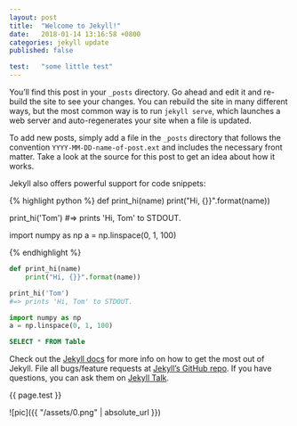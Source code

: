 ```yaml
---
layout: post
title:  "Welcome to Jekyll!"
date:   2018-01-14 13:16:58 +0800
categories: jekyll update
published: false

test:   "some little test"
---
```

You’ll find this post in your `_posts` directory. Go ahead and edit it and re-build the site to see your changes. You can rebuild the site in many different ways, but the most common way is to run `jekyll serve`, which launches a web server and auto-regenerates your site when a file is updated.

To add new posts, simply add a file in the `_posts` directory that follows the convention `YYYY-MM-DD-name-of-post.ext` and includes the necessary front matter. Take a look at the source for this post to get an idea about how it works.

Jekyll also offers powerful support for code snippets:

{% highlight python %}
def print_hi(name)
    print("Hi, {}}".format(name))

print_hi('Tom')
#=> prints 'Hi, Tom' to STDOUT.

import numpy as np
a = np.linspace(0, 1, 100)

{% endhighlight %}

```python
def print_hi(name)
    print("Hi, {}}".format(name))

print_hi('Tom')
#=> prints 'Hi, Tom' to STDOUT.

import numpy as np
a = np.linspace(0, 1, 100)
```

```sql
SELECT * FROM Table
```


Check out the [Jekyll docs][jekyll-docs] for more info on how to get the most out of Jekyll. File all bugs/feature requests at [Jekyll’s GitHub repo][jekyll-gh]. If you have questions, you can ask them on [Jekyll Talk][jekyll-talk].

[jekyll-docs]: https://jekyllrb.com/docs/home
[jekyll-gh]:   https://github.com/jekyll/jekyll
[jekyll-talk]: https://talk.jekyllrb.com/

{{ page.test }}

![pic]({{ "/assets/0.png" | absolute_url }})
